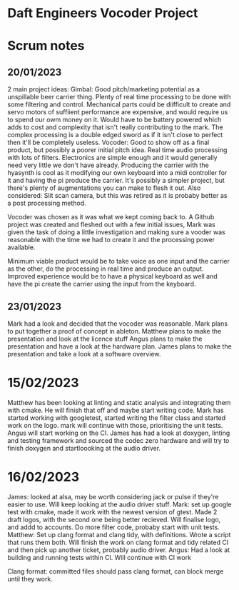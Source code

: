 # Daft Engineers Vocoder Project

# Scrum notes

## 20/01/2023
2 main project ideas:
Gimbal: Good pitch/marketing potential as a unspillable beer carrier thing. Plenty of real time processing to be done with some filtering and control. Mechanical parts could be diifficult to create and servo motors of suffiient performance are expensive, and would require us to spend our owm money on it. Would have to be battery powered which adds to cost and complexity that isn't really contributing to the mark. The complex processing is a double edged sword as if it isn't close to perfect then it'll be completely useless.
Vocoder: Good to show off as a final product, but possibly a poorer initial pitch idea. Real time audio processing with lots of filters. Electronics are simple enough and it would generally need very little we don't have already. Producing the carrier with the hyasynth is cool as it modifying our own keyboard into a midi controller for it and having the pi produce the carrier. It's possibly a simpler project, but there's plenty of augmentations you can make to flesh it out. 
Also considered: Slit scan camera, but this was retired as it is probaby better as a post processing method.

Vocoder was chosen as it was what we kept coming back to.
A Github project was created and fleshed out with a few initial issues, Mark was given the task of doing a little investigation and making sure a vooder was reasonable with the time we had to create it and the processing power available. 

Minimum viable product would be to take voice as one input and the carrier as the other, do the processing in real time and produce an output. 
Improved experience would be to have a physical keyboard as well and have the pi create the carrier using the input from the keyboard. 

## 23/01/2023
Mark had a look and decided that the vocoder was reasonable. Mark plans to put together a proof of concept in ableton.
Matthew plans to make the presentation and look at the licence stuff
Angus plans to make the presentation and have a look at the hardware plan.
James plans to make the presentation and take a look at a software overview. 

# 15/02/2023
Matthew has been looking at linting and static analysis and integrating them with cmake. He will finish that off and maybe start writing code.
Mark has started working with googletest, started writing the filter class and started work on the logo. mark will continue with those, prioritising the unit tests. 
Angus will start working on the CI.
James has had a look at doxygen, linting and testing framework and sourced the codec zero hardware and will try to finish doxygen and startloooking at the audio driver. 

# 16/02/2023
James: looked at alsa, may be worth considering jack or pulse if they're easier to use. Will keep looking at the audio driver stuff. 
Mark: set up google test with cmake, made it work with the newest version of gtest. Made 2 draft logos, with the second one being better recieved. Will finalise logo, and addd to accounts. Do more filter code, probaby start with unit tests.
Matthew: Set up clang format and clang tidy, with definitions. Wrote a script that runs them both. Will finish the work on clang format and tidy related CI and then pick up another ticket, probably audio driver. 
Angus: Had a look at building and running tests within CI. Will continue with CI work

Clang format: committed files should pass clang format, can block merge until they work.
